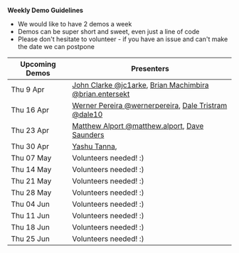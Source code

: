 **Weekly Demo Guidelines**
*  We would like to have 2 demos a week
*  Demos can be super short and sweet, even just a line of code
*  Please don't hesitate to volunteer - if you have an issue and can't make the date we can postpone

|Upcoming Demos|Presenters|
|-|-|
|Thu 9 Apr|[John Clarke @jc1arke](https://gitlab.com/jc1arke), [Brian Machimbira @brian.entersekt](https://gitlab.com/brian.entersekt)|
|Thu 16 Apr|[Werner Pereira @wernerpereira](https://gitlab.com/wernerpereira), [Dale Tristram @dale10](https://gitlab.com/dale10)|
|Thu 23 Apr|[Matthew Alport @matthew.alport](https://gitlab.com/matthew.alport), [Dave Saunders]()|
|Thu 30 Apr|[Yashu Tanna](), |
|Thu 07 May|Volunteers needed! :)|
|Thu 14 May|Volunteers needed! :)|
|Thu 21 May|Volunteers needed! :)|
|Thu 28 May|Volunteers needed! :)|
|Thu 04 Jun|Volunteers needed! :)|
|Thu 11 Jun|Volunteers needed! :)|
|Thu 18 Jun|Volunteers needed! :)|
|Thu 25 Jun|Volunteers needed! :)|
